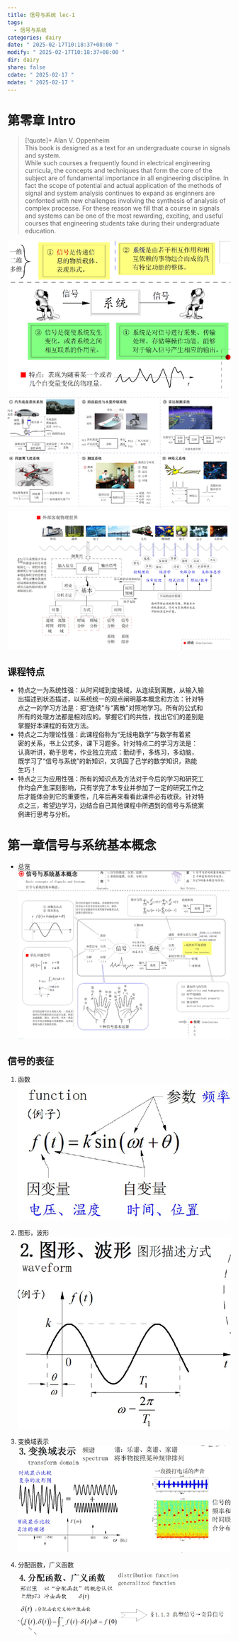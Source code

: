 ```yaml
---
title: 信号与系统 lec-1
tags:
  - 信号与系统
categories: dairy
date: " 2025-02-17T10:18:37+08:00 "
modify: " 2025-02-17T10:18:37+08:00 "
dir: dairy
share: false
cdate: " 2025-02-17 "
mdate: " 2025-02-17 "
---
```

# 第零章 Intro
>[!quote]+ Alan V. Oppenheim  
>This book is designed as a text for an undergraduate course in signals and system.  
>While such courses a frequently found in electrical engineering curricula, the concepts and techniques that form the core of the subject are of fundamental importance in all engineering discipline. In fact the scope of potential and actual application of the methods of signal and system analysis continues to expand as enginners are confonted with new challenges involving the synthesis of analysis of complex processe. For these reason we fill that a course in signals and systems can be one of the most rewarding, exciting, and useful courses that engineering students take during their undergraduate education.

![image.png](https://raw.githubusercontent.com/Tendourisu/images/master/202502171019804.png)  
![image.png](https://raw.githubusercontent.com/Tendourisu/images/master/202502171019989.png)  
![image.png](https://raw.githubusercontent.com/Tendourisu/images/master/202502171021039.png)

## 课程特点

- 特点之一为系统性强：从时间域到变换域，从连续到离散，从输入输  
出描述到状态描述，以系统统一的观点闸明基本概念和方法：针对特  
点之一的学习方法是：把"连续"与“离散"对照地学习。所有的公式和  
所有的处理方法都是相对应的。掌握它们的共性，找出它们的差别是  
掌握好本课程的有效方法。
- 特点之二为理论性强：此课程俗称为“无线电数学”与数学有着紧  
密的关系，书上公式多，课下习题多。针对特点二的学习方法是：  
认真听讲，勒于思考，作业独立完成：勤动手，多练习，多动脑，  
既学习了“信号与系统”的新知识，又巩固了己学的数学知识，熟能  
生巧！
- 特点之三为应用性强：所有的知识点及方法对于今后的学习和研究工  
作均会产生深刻影响，只有学完了本专业并参加了一定的研究工作之  
后才能体会到它的重要性，几年后再来看看此课件必有收获。针对特  
点之三，希望边学习，边结合自己其他课程中所遇到的信号与系统案  
例进行思考与分析。

# 第一章信号与系统基本概念
- 总览
![image.png](https://raw.githubusercontent.com/Tendourisu/images/master/202502171112104.png)
## 信号的表征
1. 函数
![image.png](https://raw.githubusercontent.com/Tendourisu/images/master/202502171114134.png)


2. 图形，波形
![image.png](https://raw.githubusercontent.com/Tendourisu/images/master/202502171114451.png)

3. 变换域表示
![image.png](https://raw.githubusercontent.com/Tendourisu/images/master/202502171115716.png)

4. 分配函数，广义函数
![image.png](https://raw.githubusercontent.com/Tendourisu/images/master/202502171115769.png)
